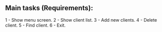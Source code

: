 ## Main tasks (Requirements):
1 - Show menu screen.
2 - Show client list.
3 - Add new clients.
4 - Delete client.
5 - Find client.
6 - Exit.

